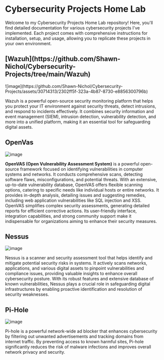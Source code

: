 # Cybersecurity Projects Home Lab

Welcome to my Cybersecurity Projects Home Lab repository! Here, you'll find detailed documentation for various cybersecurity projects I've implemented. Each project comes with comprehensive instructions for installation, setup, and usage, allowing you to replicate these projects in your own environment.


<h2> [Wazuh](https://github.com/Shawn-Nichol/Cybersecurity-Projects/tree/main/Wazuh)</h2>
![image](https://github.com/Shawn-Nichol/Cybersecurity-Projects/assets/30714313/2302ff5f-323a-4b87-8730-e8856300796b)

Wazuh is a powerful open-source security monitoring platform that helps you protect your IT environment against security threats, detect intrusions, and respond to incidents effectively. It combines security information and event management (SIEM), intrusion detection, vulnerability detection, and more into a unified platform, making it an essential tool for safeguarding digital assets.

## OpenVas
![image](https://github.com/Shawn-Nichol/Cybersecurity-Projects/assets/30714313/c7eb6cd0-f674-451e-99c6-ae0564ada1da)

**OpenVAS (Open Vulnerability Assessment System)** is a powerful open-source framework focused on identifying vulnerabilities in computer systems and networks. It conducts comprehensive scans, detecting software flaws, misconfigurations, and potential threats. With an extensive, up-to-date vulnerability database, OpenVAS offers flexible scanning options, catering to specific needs like individual hosts or entire networks. It provides in-depth analysis, detailing issues and suggesting remedies, including web application vulnerabilities like SQL injection and XSS. OpenVAS simplifies complex security assessments, generating detailed reports for efficient corrective actions. Its user-friendly interface, integration capabilities, and strong community support make it indispensable for organizations aiming to enhance their security measures.

## Nessus
![image](https://github.com/Shawn-Nichol/Cybersecurity-Projects/assets/30714313/85179f87-b799-4086-b46f-7d6c07ec2b81)

Nessus is a scanner and security assessment tool that helps identify and mitigate potential security risks in systems. It actively scans networks, applications, and various digital assets to pinpoint vulnerabilities and compliance issues, providing valuable insights to enhance overall cybersecurity posture. With its robust features and extensive database of known vulnerabilities, Nessus plays a crucial role in safeguarding digital infrastructures by enabling proactive identification and resolution of security weaknesses.

## Pi-Hole
![image](https://github.com/Shawn-Nichol/Cybersecurity-Projects/assets/30714313/5ca771ec-81fc-4acf-9d73-384b0bdf4da6)

Pi-hole is a powerful network-wide ad blocker that enhances cybersecurity by filtering out unwanted advertisements and tracking domains from internet traffic. By preventing access to known harmful sites, Pi-hole significantly reduces the risk of malware infections and improves overall network privacy and security.

